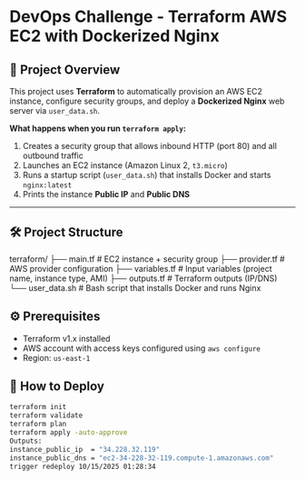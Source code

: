 # DevOps Challenge - Terraform AWS EC2 with Dockerized Nginx

## 🧩 Project Overview
This project uses **Terraform** to automatically provision an AWS EC2 instance, configure security groups, and deploy a **Dockerized Nginx** web server via `user_data.sh`.

**What happens when you run `terraform apply`:**
1. Creates a security group that allows inbound HTTP (port 80) and all outbound traffic
2. Launches an EC2 instance (Amazon Linux 2, `t3.micro`)
3. Runs a startup script (`user_data.sh`) that installs Docker and starts `nginx:latest`
4. Prints the instance **Public IP** and **Public DNS**

---

## 🛠 Project Structure
terraform/
├── main.tf # EC2 instance + security group
├── provider.tf # AWS provider configuration
├── variables.tf # Input variables (project name, instance type, AMI)
├── outputs.tf # Terraform outputs (IP/DNS)
└── user_data.sh # Bash script that installs Docker and runs Nginx
## ⚙️ Prerequisites

- Terraform v1.x installed  
- AWS account with access keys configured using `aws configure`  
- Region: `us-east-1`
## 🚀 How to Deploy

```bash
terraform init
terraform validate
terraform plan
terraform apply -auto-approve
Outputs:
instance_public_ip  = "34.228.32.119"
instance_public_dns = "ec2-34-228-32-119.compute-1.amazonaws.com"
t r i g g e r   r e d e p l o y   1 0 / 1 5 / 2 0 2 5   0 1 : 2 8 : 3 4  
 
